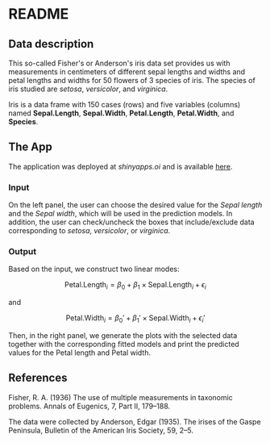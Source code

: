 # README

## Data description

This so-called Fisher's or Anderson's iris data set provides us with measurements in centimeters of different sepal lengths and widths and petal lengths and widths for 50 flowers of 3 species of iris. The species of iris studied are *setosa*, *versicolor*, and *virginica*.

Iris is a data frame with 150 cases (rows) and five variables (columns) named **Sepal.Length**, **Sepal.Width**, **Petal.Length**, **Petal.Width**, and **Species**.

## The App

The application was deployed at *shinyapps.oi* and is available [here](https://bhfkimura.shinyapps.io/Course-Project-Shiny-Application-and-Reproducible-Pitch/).

### Input

On the left panel, the user can choose the desired value for the *Sepal length* and the *Sepal width*, which will be used in the prediction models. In addition, the user can check/uncheck the boxes that include/exclude data corresponding to *setosa*, *versicolor*, or *virginica*.

### Output

Based on the input, we construct two linear modes:

$$\text{Petal.Length}_i = \beta_0 + \beta_1 \times \text{Sepal.Length}_i + \epsilon_i$$

and 

$$\text{Petal.Width}_i = \beta_0' + \beta_1' \times \text{Sepal.Width}_i + \epsilon_i'$$

Then, in the right panel, we generate the plots with the selected data together with the corresponding fitted models and print the predicted values for the Petal length and Petal width.

## References

Fisher, R. A. (1936) The use of multiple measurements in taxonomic problems. Annals of Eugenics, 7, Part II, 179–188.

The data were collected by Anderson, Edgar (1935). The irises of the Gaspe Peninsula, Bulletin of the American Iris Society, 59, 2–5.
